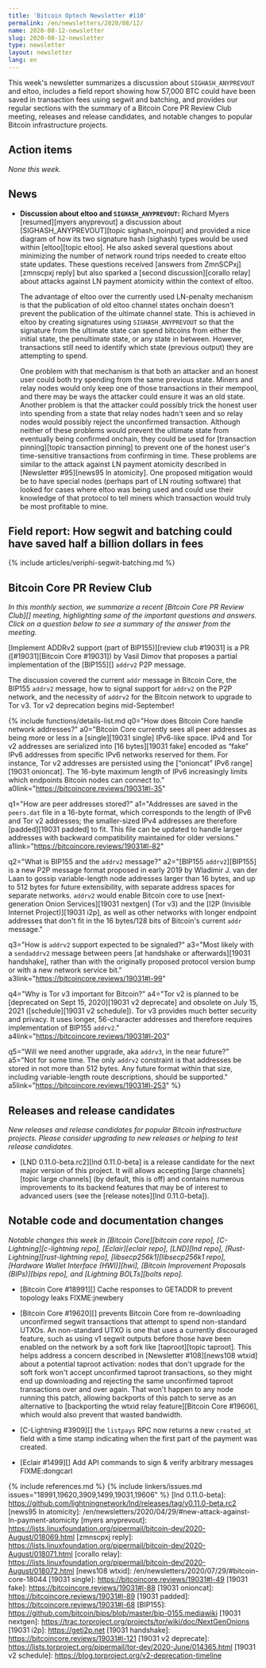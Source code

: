 ```yaml
---
title: 'Bitcoin Optech Newsletter #110'
permalink: /en/newsletters/2020/08/12/
name: 2020-08-12-newsletter
slug: 2020-08-12-newsletter
type: newsletter
layout: newsletter
lang: en
---
```

This week's newsletter summarizes a discussion about
`SIGHASH_ANYPREVOUT` and eltoo, includes a field report showing how
57,000 BTC could have been saved in transaction fees using segwit and
batching, and provides our regular sections with the summary of a
Bitcoin Core PR Review Club meeting, releases and release candidates,
and notable changes to popular Bitcoin infrastructure projects.

## Action items

*None this week.*

## News

- **Discussion about eltoo and `SIGHASH_ANYPREVOUT`:** Richard Myers
  [resumed][myers anyprevout] a discussion about
  [SIGHASH_ANYPREVOUT][topic sighash_noinput] and provided a nice
  diagram of how its two signature hash (sighash) types would be used
  within [eltoo][topic eltoo].  He also asked several questions about
  minimizing the number of network round trips needed to create eltoo
  state updates.  These questions received [answers from
  ZmnSCPxj][zmnscpxj reply] but also sparked a [second
  discussion][corallo relay] about attacks against LN payment atomicity
  within the context of eltoo.

    The advantage of eltoo over the currently used LN-penalty mechanism
    is that the publication of old eltoo channel states onchain doesn't
    prevent the publication of the ultimate channel state.  This is
    achieved in eltoo by creating signatures using `SIGHASH_ANYPREVOUT`
    so that the signature from the ultimate state can spend bitcoins
    from either the initial state, the penultimate state, or any state
    in between.  However, transactions still need to identify which
    state (previous output) they are attempting to spend.

    One problem with that mechanism is that both an attacker and an
    honest user could both try spending from the same previous state.
    Miners and relay nodes would only keep one of those transactions in
    their mempool, and there may be ways the attacker could ensure it
    was an old state.  Another problem is that the attacker could
    possibly trick the honest user into spending from a state that relay
    nodes hadn't seen and so relay nodes would possibly reject the
    unconfirmed transaction.  Although neither of these problems would
    prevent the ultimate state from eventually being confirmed onchain,
    they could be used for [transaction pinning][topic transaction
    pinning] to prevent one of the honest user's time-sensitive
    transactions from confirming in time.  These problems are similar to
    the attack against LN payment atomicity described in [Newsletter
    #95][news95 ln atomicity].  One proposed mitigation would be to have
    special nodes (perhaps part of LN routing software) that looked for
    cases where eltoo was being used and could use their knowledge of
    that protocol to tell miners which transaction would truly be most
    profitable to mine.

## Field report: How segwit and batching could have saved half a billion dollars in fees

{% include articles/veriphi-segwit-batching.md %}

## Bitcoin Core PR Review Club

*In this monthly section, we summarize a recent [Bitcoin Core PR Review Club][]
meeting, highlighting some of the important questions and answers.  Click on a
question below to see a summary of the answer from the meeting.*

[Implement ADDRv2 support (part of BIP155)][review club #19031] is a PR
([#19031][Bitcoin Core #19031]) by Vasil Dimov that proposes a partial
implementation of the [BIP155][] `addrv2` P2P message.

The discussion covered the current `addr` message in Bitcoin Core, the BIP155
`addrv2` message, how to signal support for `addrv2` on the P2P network, and the
necessity of `addrv2` for the Bitcoin network to upgrade to Tor v3. Tor v2
deprecation begins mid-September!

{% include functions/details-list.md
  q0="How does Bitcoin Core handle network addresses?"
  a0="Bitcoin Core currently sees all peer addresses as being more or less in a
      [single][19031 single] IPv6-like space. IPv4 and Tor v2 addresses are
      serialized into [16 bytes][19031 fake] encoded as “fake” IPv6 addresses
      from specific IPv6 networks reserved for them. For instance, Tor v2
      addresses are persisted using the [“onioncat” IPv6 range][19031 onioncat].
      The 16-byte maximum length of IPv6 increasingly limits which endpoints
      Bitcoin nodes can connect to."
  a0link="https://bitcoincore.reviews/19031#l-35"

  q1="How are peer addresses stored?"
  a1="Addresses are saved in the `peers.dat` file in a 16-byte format, which
      corresponds to the length of IPv6 and Tor v2 addresses; the smaller-sized
      IPv4 addresses are therefore [padded][19031 padded] to fit. This file can
      be updated to handle larger addresses with backward compatibility
      maintained for older versions."
  a1link="https://bitcoincore.reviews/19031#l-82"

  q2="What is BIP155 and the `addrv2` message?"
  a2="[BIP155 `addrv2`][BIP155] is a new P2P message format proposed in early
      2019 by Wladimir J. van der Laan to gossip variable-length node addresses
      larger than 16 bytes, and up to 512 bytes for future extensibility, with
      separate address spaces for separate networks. `addrv2` would enable
      Bitcoin core to use [next-generation Onion Services][19031 nextgen]
      (Tor v3) and the [I2P (Invisible Internet Project)][19031 i2p], as well as
      other networks with longer endpoint addresses that don't fit in
      the 16 bytes/128 bits of Bitcoin's current `addr` message."

  q3="How is `addrv2` support expected to be signaled?"
  a3="Most likely with a `sendaddrv2` message between peers
      [at handshake or afterwards][19031 handshake], rather than with the
      originally proposed protocol version bump or with a new network service
      bit."
  a3link="https://bitcoincore.reviews/19031#l-99"

  q4="Why is Tor v3 important for Bitcoin?"
  a4="Tor v2 is planned to be [deprecated on Sept 15, 2020][19031 v2 deprecate]
      and obsolete on July 15, 2021 ([schedule][19031 v2 schedule]). Tor v3
      provides much better security and privacy. It uses longer, 56-character
      addresses and therefore requires implementation of BIP155 `addrv2`."
  a4link="https://bitcoincore.reviews/19031#l-203"

  q5="Will we need another upgrade, aka `addrv3`, in the near future?"
  a5="Not for some time. The only `addrv2` constraint is that addresses be
      stored in not more than 512 bytes. Any future format within that size,
      including variable-length route descriptions, should be supported."
  a5link="https://bitcoincore.reviews/19031#l-253"
%}

## Releases and release candidates

*New releases and release candidates for popular Bitcoin infrastructure
projects.  Please consider upgrading to new releases or helping to test
release candidates.*

- [LND 0.11.0-beta.rc2][lnd 0.11.0-beta] is a release candidate for the
  next major version of this project.  It will allows accepting [large
  channels][topic large channels] (by default, this is off) and contains
  numerous improvements to its backend features that may be of interest
  to advanced users (see the [release notes][lnd 0.11.0-beta]).

## Notable code and documentation changes

*Notable changes this week in [Bitcoin Core][bitcoin core repo],
[C-Lightning][c-lightning repo], [Eclair][eclair repo], [LND][lnd repo],
[Rust-Lightning][rust-lightning repo], [libsecp256k1][libsecp256k1 repo],
[Hardware Wallet Interface (HWI)][hwi], [Bitcoin Improvement Proposals
(BIPs)][bips repo], and [Lightning BOLTs][bolts repo].*

- [Bitcoin Core #18991][] Cache responses to GETADDR to prevent topology leaks FIXME:jnewbery

- [Bitcoin Core #19620][] prevents Bitcoin Core from re-downloading
  unconfirmed segwit transactions that attempt to spend non-standard
  UTXOs.  An non-standard UTXO is one that uses a currently discouraged
  feature, such as using v1 segwit outputs before those have been
  enabled on the network by a soft fork like [taproot][topic taproot].
  This helps address a concern described in [Newsletter #108][news108
  wtxid] about a potential taproot activation: nodes that don't upgrade
  for the soft fork won't accept unconfirmed taproot transactions, so
  they might end up downloading and rejecting the same unconfirmed
  taproot transactions over and over again.  That won't happen to any
  node running this patch, allowing backports of this patch to serve as
  an alternative to [backporting the wtxid relay feature][Bitcoin Core
  #19606], which would also prevent that wasted bandwidth.

- [C-Lightning #3909][] the `listpays` RPC now returns a new
  `created_at` field with a time stamp indicating when the first part of
  the payment was created.

- [Eclair #1499][] Add API commands to sign & verify arbitrary messages FIXME:dongcarl

{% include references.md %}
{% include linkers/issues.md issues="18991,19620,3909,1499,19031,19606" %}
[lnd 0.11.0-beta]: https://github.com/lightningnetwork/lnd/releases/tag/v0.11.0-beta.rc2
[news95 ln atomicity]: /en/newsletters/2020/04/29/#new-attack-against-ln-payment-atomicity
[myers anyprevout]: https://lists.linuxfoundation.org/pipermail/bitcoin-dev/2020-August/018069.html
[zmnscpxj reply]: https://lists.linuxfoundation.org/pipermail/bitcoin-dev/2020-August/018071.html
[corallo relay]: https://lists.linuxfoundation.org/pipermail/bitcoin-dev/2020-August/018072.html
[news108 wtxid]: /en/newsletters/2020/07/29/#bitcoin-core-18044
[19031 single]: https://bitcoincore.reviews/19031#l-49
[19031 fake]: https://bitcoincore.reviews/19031#l-88
[19031 onioncat]: https://bitcoincore.reviews/19031#l-89
[19031 padded]: https://bitcoincore.reviews/19031#l-68
[BIP155]: https://github.com/bitcoin/bips/blob/master/bip-0155.mediawiki
[19031 nextgen]: https://trac.torproject.org/projects/tor/wiki/doc/NextGenOnions
[19031 i2p]: https://geti2p.net
[19031 handshake]: https://bitcoincore.reviews/19031#l-121
[19031 v2 deprecate]: https://lists.torproject.org/pipermail/tor-dev/2020-June/014365.html
[19031 v2 schedule]: https://blog.torproject.org/v2-deprecation-timeline
